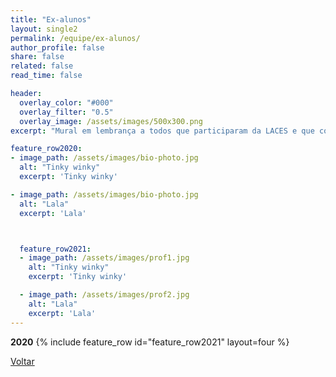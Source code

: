 ```yaml
---
title: "Ex-alunos"
layout: single2
permalink: /equipe/ex-alunos/
author_profile: false
share: false
related: false
read_time: false

header:
  overlay_color: "#000"
  overlay_filter: "0.5"
  overlay_image: /assets/images/500x300.png
excerpt: "Mural em lembrança a todos que participaram da LACES e que contribuiram para esse projeto!"

feature_row2020:
- image_path: /assets/images/bio-photo.jpg
  alt: "Tinky winky"
  excerpt: 'Tinky winky'

- image_path: /assets/images/bio-photo.jpg
  alt: "Lala"
  excerpt: 'Lala'



  feature_row2021:
  - image_path: /assets/images/prof1.jpg
    alt: "Tinky winky"
    excerpt: 'Tinky winky'

  - image_path: /assets/images/prof2.jpg
    alt: "Lala"
    excerpt: 'Lala'
---
```

<strong>2020</strong>
{% include feature_row id="feature_row2021" layout=four  %}

<a href="/equipe/" class="btn btn--danger">Voltar</a>
